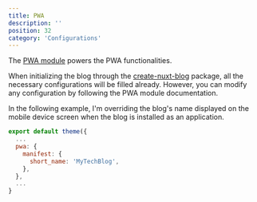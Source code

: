 ```yaml
---
title: PWA
description: ''
position: 32
category: 'Configurations'
---
```


The [PWA module](https://pwa.nuxtjs.org/) powers the PWA functionalities.

When initializing the blog through the [create-nuxt-blog](https://github.com/jsilva-pt/nuxt-content-theme-blog/tree/main/packages/create-nuxt-blog) package, all the necessary configurations will be filled already.
However, you can modify any configuration by following the PWA module documentation. 

In the following example, I'm overriding the blog's name displayed on the mobile device screen when the blog is installed as an application.

```js
export default theme({
  ...
  pwa: {
    manifest: {
      short_name: 'MyTechBlog',
    },
  },
  ...
}
```
